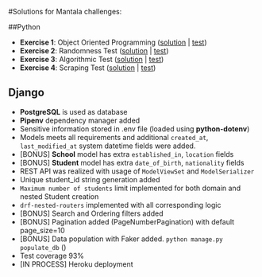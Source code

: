 #Solutions for Mantala challenges:

##Python
* **Exercise 1**: Object Oriented Programming ([solution](python_ex_1/answer.py) | [test](python_ex_1/tests.py)) 
* **Exercise 2**: Randomness Test ([solution](python_ex_2/answer.py) | [test](python_ex_2/tests.py)) 
* **Exercise 3**: Algorithmic Test ([solution](python_ex_3/answer.py) | [test](python_ex_3/tests.py)) 
* **Exercise 4**: Scraping Test ([solution](python_ex_4/answer.py) | [test](python_ex_4/tests.py)) 


## Django
* **PostgreSQL** is used as database
* **Pipenv** dependency manager added
* Sensitive information stored in .env file (loaded using **python-dotenv**)
* Models meets all requirements and additional `created_at`, `last_modified_at` system datetime fields were added.
* [BONUS] **School** model has extra `established_in`, `location` fields 
* [BONUS] **Student** model has extra `date_of_birth`, `nationality` fields 
* REST API was realized with usage of `ModelViewSet` and `ModelSerializer`
* Unique student_id string generation added
* `Maximum number of students` limit implemented for both domain and nested Student creation
* `drf-nested-routers` implemented with all corresponding logic
* [BONUS] Search and Ordering filters added
* [BONUS] Pagination added (PageNumberPagination) with default page_size=10
* [BONUS] Data population with Faker added. `python manage.py populate_db` ()
* Test coverage 93%
* [IN PROCESS] Heroku deployment